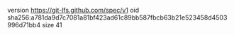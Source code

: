 version https://git-lfs.github.com/spec/v1
oid sha256:a781da9d7c7081a81bf423ad61c89bb587fbcb63b21e523458d4503996d71bb4
size 41
